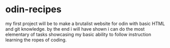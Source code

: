 # odin-recipes
my first project will be to make a brutalist website for odin with basic HTML and git knowledge. by the end i will have shown i can do the most elementary of tasks showcasing my basic ability to follow instruction learning the ropes of coding.